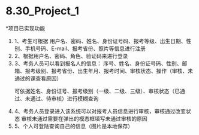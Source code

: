 # 8.30_Project_1
*项目已实现功能</br>
<ol>
<li>1、考生可根据 
用户名、密码、姓名、身份证号码、报考等级、出生日期、性别、手机号码、E-mail、报考省份、照片等信息进行注册</li>
<li>2、根据用户名、密码、角色、验证码来进行登录</li>
<li>3、考务人员可以看到报名人的信息：
序号、姓名、身份证号码、性别、邮箱、报考级别、报考省份、出生年月、报考时间、审核状态、操作（审核、未通过的课查看原因）
</li>
<p>可依据姓名、身份证号、报考级别（一级、二级、三级）、审核状态（已通过、未通过、待审核）进行模糊查询</p>
<li>4、考务人员登录进入该系统可以对报考人员信息进行审核，审核通过改变状态
审核未通过需要在弹出的模态框填写未通过审核的原因
</li>
<li>5、个人可登陆查询自己的信息（图片是本地保存）</li>
</ol>

